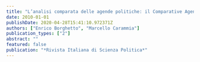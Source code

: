 ```yaml
---
title: "L’analisi comparata delle agende politiche: il Comparative Agendas Project"
date: 2010-01-01
publishDate: 2020-04-28T15:41:10.972371Z
authors: ["Enrico Borghetto", "Marcello Carammia"]
publication_types: ["2"]
abstract: ""
featured: false
publication: "*Rivista Italiana di Scienza Politica*"
---
```


